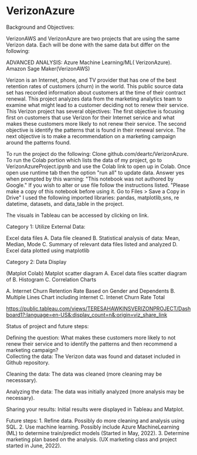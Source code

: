 # VerizonAzure

Background and Objectives:

VerizonAWS and VerizonAzure are two projects that are using the same Verizon  data. 
Each will be done with the same data but differ on the following:



ADVANCED ANALYSIS:
Azure Machine Learning/ML( VerizonAzure).          Amazon Sage Maker(VerizonAWS)
 
 

Verizon is an Internet, phone, and TV provider that has one of the best retention rates of customers (churn) in the world. This public source data set has recorded information about customers at the time of their contract renewal. This project analyzes data from the marketing analytics team to examine what might lead to a customer deciding not to renew their service.
This Verizon project has several objectives: The first objective is focusing first on customers that use Verizon for their Internet service and what makes these customers more likely to not renew their service. The second objective is identify the patterns that is found in their renewal service. The next objective is to make a recommendation on a marketing campaign around the patterns found.

To run the project do the following: Clone github.com/deartc/VerizonAzure. To run the Colab portion which lists the data of my project, go to VerizonAzureProject.ipynb and use the Colab link to open up in Colab. Once open use runtime tab then the option "run all" to update data. Answer yes when prompted by this warning: "This notebook was not authored by Google." If you wish to alter or use file follow the instructions listed. "Please make a copy of this notebook before using it. Go to Files > Save a Copy in Drive" I used the following imported libraries: pandas, matplotlib,sns, re datetime, datasets, and data_table in the project.


The visuals in Tableau can be accessed by clicking on link.




Category 1: Utilize External Data:

Excel data files A. Data file cleaned B. Statistical analysis of data: Mean, Median, Mode C. Summary of relevant data files listed and analyzed D. Excel data plotted using matplotlib

Category 2: Data Display

(Matplot Colab) Matplot scatter diagram A. Excel data files scatter diagram of B. Histogram C. Correlation Charts

  A. Internet Churn Retention Rate Based on Gender and Dependents B. Multiple Lines Chart including internet C. Intenet Churn Rate Total


https://public.tableau.com/views/TERESAHAWKINSVERIZONPROJECT/Dashboard1?:language=en-US&:display_count=n&:origin=viz_share_link




Status of project and future steps:

Defining the question:  What  makes these customers more likely to not renew their service and to identify the patterns and then recommend  a marketing campaign?                             
Collecting the data:      The Verizon data was found and dataset included in Github repository.

Cleaning the data:        The data was cleaned (more cleaning may be necesssary).

Analyzing the data:       The data was initially analyzed (more analysis may be necessary).

Sharing your results:      Initial results were displayed in Tableau and Matplot. 


Future steps:             1. Refine data. Possibly do more cleaning and analysis using SQL. 
                          2. Use machine learning. Possibly  include Azure MachineLearning (ML) to determine train/predict models  (Started in May, 2022).
                          3. Determine marketing plan based on the analysis.  (UX  marketing class and project started in June, 2022).  



